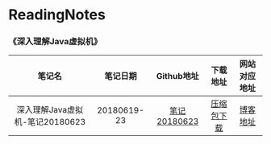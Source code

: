 # ReadingNotes


### 《深入理解Java虚拟机》

|             笔记名              |  笔记日期   |                          Github地址                          |                          下载地址                          |                   网站对应地址                   |
| :-----------------------------: | :---------: | :----------------------------------------------------------: | :--------------------------------------------------------: | :----------------------------------------------: |
| 深入理解Java虚拟机-笔记20180623 | 20180619-23 | [笔记20180623](深入理解Java虚拟机/深入理解Java虚拟机-笔记20180623/深入理解Java虚拟机2018-06-20一23.md) | [压缩包下载](download/深入理解Java虚拟机-笔记20180623.zip) | [博客地址](https://sumile.cn/archives/1841.html) |

